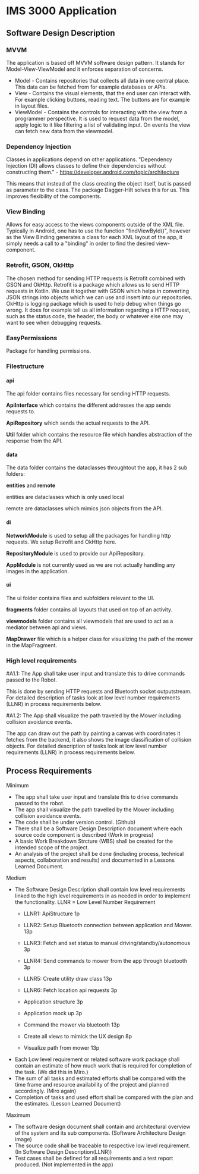 # IMS 3000 Application

<h2>Software Design Description</h2>

<h3>MVVM</h3>

The application is based off MVVM software design pattern. It stands for Model-View-ViewModel and it enforces separation of concerns. 

* Model - Contains repositories that collects all data in one central place. This data can be fetched from for example databases or APIs.
* View - Contains the visual elements, that the end user can interact with. For example clicking buttons, reading text. The buttons are for example in layout files.
* ViewModel - Contains the controls for interacting with the view from a programmer perspective. It is used to request data from the model, apply logic to it like filtering a list of validating input. On events the view can fetch new data from the viewmodel. 

<h3>Dependency Injection</h3>

Classes in applications depend on other applications. "Dependency Injection (DI) allows classes to define their dependencies without constructing them." - https://developer.android.com/topic/architecture

This means that instead of the class creating the object itself, but is passed as parameter to the class. The package Dagger-Hilt solves this for us. This improves flexibility of the components.

<h3>View Binding</h3>

Allows for easy access to the views components outside of the XML file. Typically in Android, one has to use the function "findViewById()", however as the View Binding generates a class for each XML layout of the app, it simply needs a call to a "binding" in order to find the desired view-component.

<h3>Retrofit, GSON, OkHttp</h3>

The chosen method for sending HTTP requests is Retrofit combined with GSON and OkHttp. Retrofit is a package which allows us to send HTTP requests in Kotlin. We use it together with GSON which helps in converting JSON strings into objects which we can use and insert into our repositories. OkHttp is logging package which is used to help debug when things go wrong. It does for example tell us all information regarding a HTTP request, such as the status code, the header, the body or whatever else one may want to see when debugging requests.

<h3>EasyPermissions</h3>

Package for handling permissions.

<h3>Filestructure</h3>

<h4>api</h4>

The api folder contains files necessary for sending HTTP requests. 

**ApiInterface** which contains the different addresses the app sends requests to.

**ApiRepository** which sends the actual requests to the API.

**Util** folder which contains the resource file which handles abstraction of the response from the API.

<h4>data</h4>

The data folder contains the dataclasses throughtout the app, it has 2 sub folders:

**entities** and **remote**

entities are dataclasses which is only used local

remote are dataclasses which mimics json objects from the API.

<h4>di</h4>

**NetworkModule** is used to setup all the packages for handling http requests. We setup Retrofit and OkHttp here.

**RepositoryModule** is used to provide our ApiRepository.

**AppModule** is not currently used as we are not actually handling any images in the application.

<h4>ui</h4>

The ui folder contains files and subfolders relevant to the UI.

**fragments** folder contains all layouts that used on top of an activity.

**viewmodels** folder contains all viewmodels that are used to act as a mediator between api and views.

**MapDrawer** file which is a helper class for visualizing the path of the mower in the MapFragment.

<h3>High level requirements</h3>

#A1.1: The App shall take user input and translate this to drive commands passed to the Robot.

This is done by sending HTTP requests and Bluetooth socket outputstream. For detailed description of tasks look at low level number requirements (LLNR) in process requirements below.

#A1.2: The App shall visualize the path traveled by the Mower including collision avoidance events.

The app can draw out the path by painting a canvas with coordinates it fetches from the backend, it also shows the image classification of collision objects. For detailed description of tasks look at low level number requirements (LLNR) in process requirements below.

<h2>Process Requirements </h2>

Minimum
- The app shall take user input and translate this to drive commands passed to the robot.
- The app shall visualize the path travelled by the Mower including collision avoidance events.
- The code shall be under version control. (Github)
- There shall be a Software Design Description document where each source code component is described (Work in progress)
- A basic Work Breakdown Strcture (WBS) shall be created for the intended scope of the project.
- An analysis of the project shall be done (including process, technical aspects, collaboration and results) and documented in a Lessons Learned Document.

Medium
- The Software Design Description shall contain low level requirements linked to the high level requirements in as needed in order to implement the functionality.
    LLNR = Low Level Number Requirement
    - LLNR1: ApiStructure 1p
    - LLNR2: Setup Bluetooth connection between application and Mower. 13p
    - LLNR3: Fetch and set status to manual driving/standby/autonomous 3p
    - LLNR4: Send commands to mower from the app through bluetooth 3p
    - LLNR5: Create utility draw class  13p
    - LLNR6: Fetch location api requests 3p

    - Application structure 3p
    - Application mock up 3p
    - Command the mower via bluetooth 13p
    - Create all views to mimick the UX design 8p
    - Visualize path from mower 13p
- Each Low level requirement or related software work package shall contain an estimate of how much work that is required for completion of the task. (We did this in Miro.)
- The sum of all tasks and estimated efforts shall be compared with the time frame and resource availability of the project and planned accordingly. (Miro again)
- Completion of tasks and used effort shall be compared with the plan and the estimates. (Lesson Learned Document)

Maximum
- The software design document shall contain and architectural overview of the system and its sub components. (Software Architecture Design image)
- The source code shall be traceable to respective low level requirement. (In Software Design Description(LLNR))
- Test cases shall be defined for all requirements and a test report produced. (Not implemented in the app)

